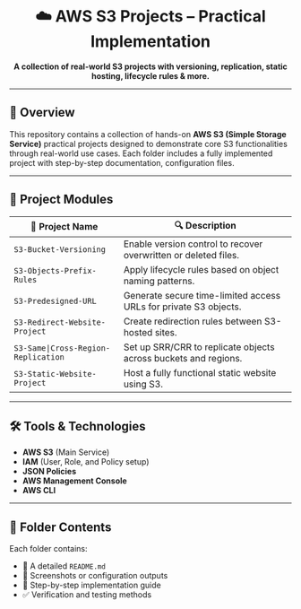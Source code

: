 <h1 align="center">☁️ AWS S3 Projects – Practical Implementation</h1>

<p align="center">
  <b>A collection of real-world S3 projects with versioning, replication, static hosting, lifecycle rules & more.</b>
</p>

---

## 🚀 Overview

This repository contains a collection of hands-on **AWS S3 (Simple Storage Service)** practical projects designed to demonstrate core S3 functionalities through real-world use cases. Each folder includes a fully implemented project with step-by-step documentation, configuration files.

---

## 📁 Project Modules

| 🔖 Project Name                            | 🔍 Description |
|-------------------------------------------|----------------|
| `S3-Bucket-Versioning`                    | Enable version control to recover overwritten or deleted files. |
| `S3-Objects-Prefix-Rules`                 | Apply lifecycle rules based on object naming patterns. |
| `S3-Predesigned-URL`                      | Generate secure time-limited access URLs for private S3 objects. |
| `S3-Redirect-Website-Project`             | Create redirection rules between S3-hosted sites. |
| `S3-Same\|Cross-Region-Replication`       | Set up SRR/CRR to replicate objects across buckets and regions. |
| `S3-Static-Website-Project`               | Host a fully functional static website using S3. |

---

## 🛠️ Tools & Technologies

- **AWS S3** (Main Service)
- **IAM** (User, Role, and Policy setup)
- **JSON Policies**
- **AWS Management Console**
- **AWS CLI**

---

## 📂 Folder Contents


Each folder contains:
- 📘 A detailed `README.md`
- 📂 Screenshots or configuration outputs
- 🧪 Step-by-step implementation guide
- ✅ Verification and testing methods
